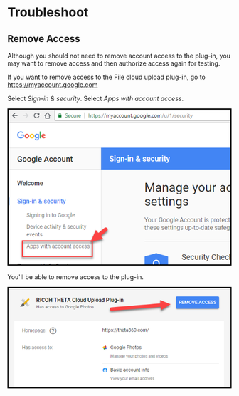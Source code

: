 # Troubleshoot

## Remove Access

Although you should not need to remove account access to the 
plug-in, you may want to remove access and then authorize 
access again for testing.

If you want to remove access to the File cloud upload plug-in, go 
to https://myaccount.google.com

Select *Sign-in & security*. 
Select *Apps with account access*.

![](img/troubleshoot/account-access.png)

You'll be able to remove access to the plug-in.

![](img/troubleshoot/remove-access.png)

